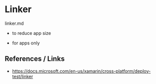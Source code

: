 # Linker

linker.md

*   to reduce app size

*   for apps only

## References / Links

*   https://docs.microsoft.com/en-us/xamarin/cross-platform/deploy-test/linker

